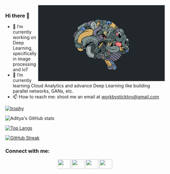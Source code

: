  <img align="right" alt="Coding" width="400" src="https://github.com/agasheaditya/agasheaditya/blob/main/header.gif">

### Hi there 👋

- 🔭 I’m currently working on Deep Learning, specifically in image processing and IoT
- 🌱 I’m currently learning Cloud Analytics and advance Deep Learning like building parallel networks, GANs, etc.
- 📫 How to reach me: shoot me an email at workbysticktoy@gmail.com

[![trophy](https://github-profile-trophy.vercel.app/?username=agasheaditya&theme=darkhub)](https://github.com/agasheaditya/agasheaditya)

![Aditya's GitHub stats](https://github-readme-stats.vercel.app/api?username=agasheaditya&show_icons=true&theme=radical)   

[![Top Langs](https://github-readme-stats.vercel.app/api/top-langs/?username=agasheaditya&langs_count=8)](https://github.com/agasheaditya/agasheaditya)

[![GitHub Streak](https://github-readme-streak-stats.herokuapp.com/?user=agasheaditya)](https://git.io/streak-stats)


<h3 align="enter">Connect with me:</h3>
<p align="center">
<a href="https://t.me/AdityaAgashe" target="blank"><img align="center" src="https://cdn.jsdelivr.net/npm/simple-icons@3.0.1/icons/telegram.svg" alt="" height="30" width="40" /></a>
<a href="https://www.linkedin.com/in/asagashe/" target="blank"><img align="center" src="https://cdn.jsdelivr.net/npm/simple-icons@3.0.1/icons/linkedin.svg" alt="" height="30" width="40" /></a>
<a href="https://github.com/agasheaditya" target="blank"><img align="center" src="https://cdn.jsdelivr.net/npm/simple-icons@3.0.1/icons/github.svg" alt="" height="30" width="40" /></a>
<a href="https://www.coursera.org/user/c17771a76270d902cf8b5532fbfe17d5" target="blank"><img align="center" src="https://cdn.jsdelivr.net/npm/simple-icons@3.0.1/icons/coursera.svg" alt="" height="30" width="40" /></a>
</p>






<!--
**agasheaditya/agasheaditya** is a ✨ _special_ ✨ repository because its `README.md` (this file) appears on your GitHub profile.
[![Aditya's wakatime stats](https://github-readme-stats.vercel.app/api/wakatime?username=agasheaditya)](https://github.com/agasheaditya/agasheaditya)

https://github.com/anuraghazra/github-readme-stats

https://dev.to/supritha/how-to-have-an-awesome-github-profile-1969

- 👯 I’m looking to collaborate on ...
- 🤔 I’m looking for help with ...
- 💬 Ask me about ...
- 📫 How to reach me: ...
- 😄 Pronouns: ...
- ⚡ Fun fact: ...
-->
